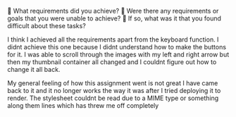 🎯 What requirements did you achieve?
🎯 Were there any requirements or goals that you were unable to achieve?
🎯 If so, what was it that you found difficult about these tasks?

I think I achieved all the requirements apart from the keyboard function. I didnt achieve this one because I didnt understand how to make the buttons for it. I was able to scroll through the images with my left and right arrow but then my thumbnail container all changed and I couldnt figure out how to change it all back.

My general feeling of how this assignment went is not great I have came back to it and it no longer works the way it was after I tried deploying it to render. The stylesheet couldnt be read due to a MIME type or something along them lines which has threw me off completely
